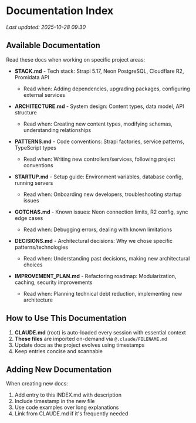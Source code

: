 # Documentation Index

*Last updated: 2025-10-28 09:30*

## Available Documentation

Read these docs when working on specific project areas:

- **STACK.md** - Tech stack: Strapi 5.17, Neon PostgreSQL, Cloudflare R2, Promidata API
  - Read when: Adding dependencies, upgrading packages, configuring external services

- **ARCHITECTURE.md** - System design: Content types, data model, API structure
  - Read when: Creating new content types, modifying schemas, understanding relationships

- **PATTERNS.md** - Code conventions: Strapi factories, service patterns, TypeScript types
  - Read when: Writing new controllers/services, following project conventions

- **STARTUP.md** - Setup guide: Environment variables, database config, running servers
  - Read when: Onboarding new developers, troubleshooting startup issues

- **GOTCHAS.md** - Known issues: Neon connection limits, R2 config, sync edge cases
  - Read when: Debugging errors, dealing with known limitations

- **DECISIONS.md** - Architectural decisions: Why we chose specific patterns/technologies
  - Read when: Understanding past decisions, making new architectural choices

- **IMPROVEMENT_PLAN.md** - Refactoring roadmap: Modularization, caching, security improvements
  - Read when: Planning technical debt reduction, implementing new architecture

## How to Use This Documentation

1. **CLAUDE.md** (root) is auto-loaded every session with essential context
2. **These files** are imported on-demand via `@.claude/FILENAME.md`
3. Update docs as the project evolves using timestamps
4. Keep entries concise and scannable

## Adding New Documentation

When creating new docs:
1. Add entry to this INDEX.md with description
2. Include timestamp in the new file
3. Use code examples over long explanations
4. Link from CLAUDE.md if it's frequently needed
